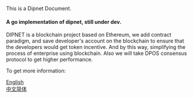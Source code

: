 This is a Dipnet Document.

#### A go implementation of dipnet, still under dev.
DIPNET is a blockchain project based on Ethereum, we add contract paradigm, and save developer's account on the blockchain to ensure that the developers would get token incentive. And by this way, simplifying the process of enterprise using blockchain. Also we will take DPOS consensus protocol to get higher performance.

To get more information:

[English](/README_en.md)  
[中文简体](/README_cn.md)
